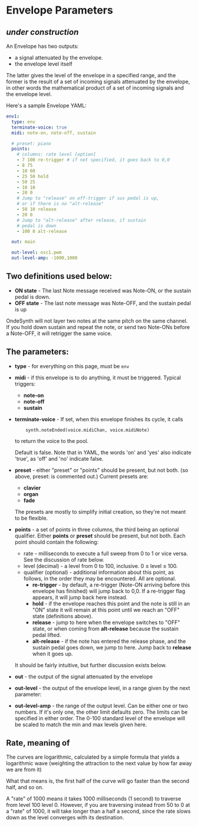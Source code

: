 # Envelope Parameters  
  ## _under construction_
  
An Envelope has two outputs: 
 - a signal attenuated by the envelope.
 - the envelope level itself 

The latter gives the level of the envelope in a specified range, and the former is the result of a set of incoming signals attenuated by the envelope, in other words the mathematical product of a set of incoming signals and the envelope level.  
  
Here's a sample Envelope YAML:
```yaml
env1:
  type: env
  terminate-voice: true
  midi: note-on, note-off, sustain

  # preset: piano
  points:
    # columns: rate level [option]
    - 7 100 re-trigger # if not specified, it goes back to 0,0
    - 8 75
    - 10 60
    - 25 50 hold
    - 50 25
    - 10 10 
    - 20 0
    # Jump to "release" on off-trigger if sus pedal is up,
    # or if there is no "alt-release" 
    - 50 10 release 
    - 20 0
    # Jump to "alt-release" after release, if sustain
    # pedal is down
    - 100 0 alt-release

  out: main

  out-level: osc1.pwm
  out-level-amp: -1000,1000 

```

## Two definitions used below:

 - **ON state** - The last Note message received was Note-ON, or the sustain pedal is down.
 - **OFF state** - The last note message was Note-OFF, and the sustain pedal is up 

OndeSynth will not layer two notes at the same pitch on the same channel. If you hold down sustain and repeat the note, or send two Note-ONs before a Note-OFF, it will retrigger the same voice. 



## The parameters:
  - **type** - for everything on this page, must be `env`
  - **midi** - if this envelope is to do anything, it must be triggered. Typical triggers: 
  
    - **note-on** 
    - **note-off**
    - **sustain**
        
  - **terminate-voice** - If set, when this envelope finishes its cycle, it calls 
  
            synth.noteEnded(voice.midiChan, voice.midiNote)
      
       to return the voice to the pool.  
  
      Default is false. Note that in YAML, the words 'on' and 'yes' also indicate 'true', as 'off' and 'no' indicate false.


  - **preset** - either "preset" or "points" should be present, but not both. (so above, preset: is commented out.)  Current presets are: 
    - **clavier**
    - **organ**
    - **fade**
    
    The presets are mostly to simplify initial creation, so they're not meant to be flexible.
    
  - **points** - a set of points in three columns, the third being an optional qualifier. Either **points** or **preset** should be present, but not both. Each point should contain the following: 
    - rate - milliseconds to execute a full sweep from 0 to 1 or vice versa. See the discussion of rate below. 
    - level (decimal) - a level from 0 to 100, inclusive. 0 &le; level &le; 100.
    - qualifier (optional) - additional information about this point, as follows, in the order they may be encountered. All are optional. 
        - **re-trigger** - by default, a re-trigger (Note-ON arriving before this envelope has finished) will jump back to 0,0. If a re-trigger flag appears, it will jump back here instead.
        - **hold** - if the envelope reaches this point and the note is still in an "ON" state it will remain at this point until we reach an "OFF" state (definitions above).
        - **release** - jump to here when the envelope switches to "OFF" state, or when coming from **alt-release** because the sustain pedal lifted.
        - **alt-release** - if the note has entered the release phase, and the sustain pedal goes down, we jump to here. Jump back to **release** when it goes up.  
    
    It should be fairly intuitive, but further discussion exists below.
    
  - **out** - the output of the signal attenuated by the envelope
  - **out-level** - the output of the envelope level, in a range given by the next parameter:
  - **out-level-amp** - the range of the output level. Can be either one or two numbers. If it's only one, the other limit defaults zero. The limits can be specified in either order. The 0-100 standard level of the envelope will be scaled to match the min and max levels given here. 
  
   
## Rate, meaning of

The curves are logarithmic, calculated by a simple formula that yields a logarithmic wave (weighting the attraction to the next value by how far away we are from it)

What that means is, the first half of the curve will go faster than the second half, and so on. 

A "rate" of 1000 means it takes 1000 milliseconds (1 second) to traverse from level 100 level 0. However, if you are traversing instead from 50 to 0 at a "rate" of 1000, it will take longer than a half a second, since the rate slows down as the level converges with its destination. 

 




